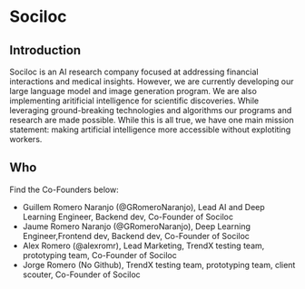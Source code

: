 # Sociloc

## Introduction
Sociloc is an AI research company focused at addressing financial interactions and medical insights. However, we are currently developing our large language model and image generation program. We are also implementing aritificial intelligence for scientific discoveries. While leveraging ground-breaking technologies and algorithms our programs and research are made possible. While this is all true, we have one main mission statement: making artificial intelligence more accessible without explotiting workers. 

## Who
Find the Co-Founders below:
- Guillem Romero Naranjo (@GRomeroNaranjo), Lead AI and Deep Learning Engineer, Backend dev, Co-Founder of Sociloc
- Jaume Romero Naranjo (@GRomeroNaranjo), Deep Learning Engineer,Frontend dev, Backend dev, Co-Founder of Sociloc
- Alex Romero (@alexromr), Lead Marketing, TrendX testing team, prototyping team, Co-Founder of Sociloc
- Jorge Romero (No Github), TrendX testing team, prototyping team, client scouter, Co-Founder of Sociloc
